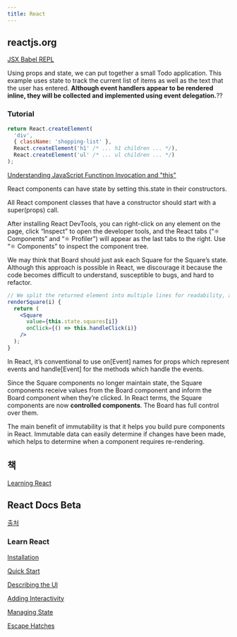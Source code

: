 ```yaml
---
title: React
---
```


## reactjs.org

[JSX Babel REPL](https://babeljs.io/repl/#?presets=react&code_lz=MYewdgzgLgBApgGzgWzmWBeGAeAFgRgD4AJRBEAGhgHcQAnBAEwEJsB6AwgbgChRJY_KAEMAlmDh0YWRiGABXVOgB0AczhQAokiVQAQgE8AkowAUAcjogQUcwEpeAJTjDgUACIB5ALLK6aRklTRBQ0KCohMQk6Bx4gA)

Using props and state, we can put together a small Todo application. This example uses state to track the current list of items as well as the text that the user has entered. **Although event handlers appear to be rendered inline, they will be collected and implemented using event delegation.**??

### Tutorial

```jsx
return React.createElement(
  'div',
  { className: 'shopping-list' },
  React.createElement('h1' /* ... h1 children ... */),
  React.createElement('ul' /* ... ul children ... */)
);
```

[Understanding JavaScript Functinon Invocation and "this"](https://yehudakatz.com/2011/08/11/understanding-javascript-function-invocation-and-this/)

React components can have state by setting this.state in their constructors.

All React component classes that have a constructor should start with a super(props) call.

After installing React DevTools, you can right-click on any element on the page, click “Inspect” to open the developer tools, and the React tabs (“⚛️ Components” and “⚛️ Profiler”) will appear as the last tabs to the right. Use “⚛️ Components” to inspect the component tree.

We may think that Board should just ask each Square for the Square’s state. Although this approach is possible in React, we discourage it because the code becomes difficult to understand, susceptible to bugs, and hard to refactor.

```jsx
// We split the returned element into multiple lines for readability, and added parentheses so that JavaScript doesn’t insert a semicolon after return and break our code.
renderSquare(i) {
  return (
    <Square
      value={this.state.squares[i]}
      onClick={() => this.handleClick(i)}
    />
  );
}
```

In React, it’s conventional to use on[Event] names for props which represent events and handle[Event] for the methods which handle the events.

Since the Square components no longer maintain state, the Square components receive values from the Board component and inform the Board component when they’re clicked. In React terms, the Square components are now **controlled components**. The Board has full control over them.

The main benefit of immutability is that it helps you build pure components in React. Immutable data can easily determine if changes have been made, which helps to determine when a component requires re-rendering.



## 책

[Learning React](/learning-react)

## React Docs Beta

[출처](https://beta.reactjs.org)

### Learn React

[Installation](./installation/)

[Quick Start](./quick-start/)

[Describing the UI](./describing-the-UI/)

[Adding Interactivity](./adding-interactivity/)

[Managing State](./managing-state/)

[Escape Hatches](./escape-hatches/)
